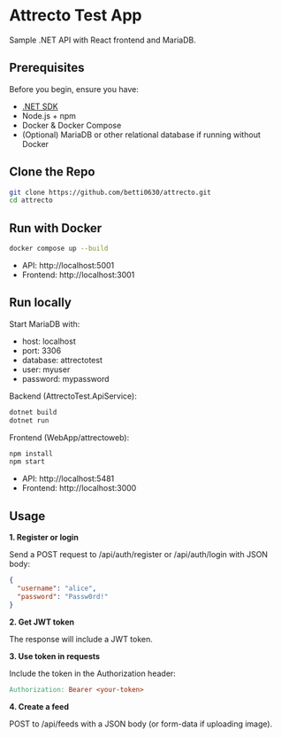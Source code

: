# Attrecto Test App

Sample .NET API with React frontend and MariaDB.

## Prerequisites

Before you begin, ensure you have:

- [.NET SDK](https://dotnet.microsoft.com/en-us/download/dotnet/8.0) 
- Node.js + npm 
- Docker & Docker Compose  
- (Optional) MariaDB or other relational database if running without Docker 

## Clone the Repo

```bash
git clone https://github.com/betti0630/attrecto.git
cd attrecto
```
## Run with Docker

```bash
docker compose up --build
```

- API: http://localhost:5001
- Frontend: http://localhost:3001

## Run locally

Start MariaDB with:
- host: localhost
- port: 3306
- database: attrectotest
- user: myuser
- password: mypassword

Backend (AttrectoTest.ApiService):

```bash
dotnet build
dotnet run
```

Frontend (WebApp/attrectoweb):

```bash
npm install
npm start
```

- API: http://localhost:5481
- Frontend: http://localhost:3000


## Usage
**1. Register or login**
   
Send a POST request to /api/auth/register or /api/auth/login with JSON body:

```json
{
  "username": "alice",
  "password": "Passw0rd!"
}
```

**2. Get JWT token**

The response will include a JWT token.

**3. Use token in requests**

Include the token in the Authorization header:

```makefile
Authorization: Bearer <your-token>
```
**4. Create a feed**

POST to /api/feeds with a JSON body (or form-data if uploading image).


